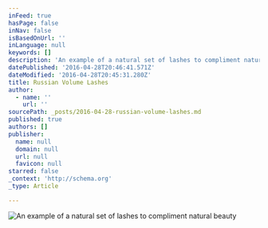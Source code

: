 ```yaml
---
inFeed: true
hasPage: false
inNav: false
isBasedOnUrl: ''
inLanguage: null
keywords: []
description: 'An example of a natural set of lashes to compliment natural beauty '
datePublished: '2016-04-28T20:46:41.571Z'
dateModified: '2016-04-28T20:45:31.280Z'
title: Russian Volume Lashes
author:
  - name: ''
    url: ''
sourcePath: _posts/2016-04-28-russian-volume-lashes.md
published: true
authors: []
publisher:
  name: null
  domain: null
  url: null
  favicon: null
starred: false
_context: 'http://schema.org'
_type: Article

---
```

![An example of a natural set of lashes to compliment natural beauty ](https://the-grid-user-content.s3-us-west-2.amazonaws.com/40a52e8c-6e71-4e30-bf83-1c75c89fab5c.jpg)
